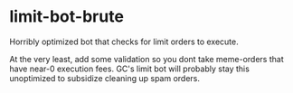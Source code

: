 # limit-bot-brute

Horribly optimized bot that checks for limit orders to execute. 

At the very least, add some validation so you dont take meme-orders that have near-0 execution fees. GC's limit bot will probably stay this unoptimized to subsidize cleaning up spam orders.

